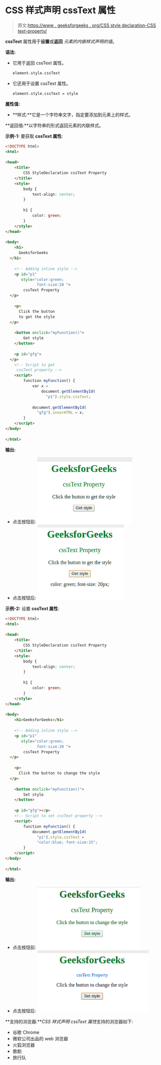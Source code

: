 # CSS 样式声明 cssText 属性

> 原文:[https://www . geeksforgeeks . org/CSS style declaration-CSS text-property/](https://www.geeksforgeeks.org/cssstyledeclaration-csstext-property/)

**cssText** 属性用于**设置**或**返回** *元素的内嵌样式声明的值*。

**语法:**

*   它用于返回 cssText 属性。

    ```html
    element.style.cssText
    ```

*   它还用于设置 cssText 属性。

    ```html
    element.style.cssText = style
    ```

**属性值:**

*   **样式:**它是一个字符串文字，指定要添加到元素上的样式。

**返回值:**以字符串的形式返回元素的内联样式。

**示例-1:** 要获取 **cssText 属性**:

```html
<!DOCTYPE html>
<html>

<head>
    <title>
        CSS StyleDeclaration cssText Property
    </title>
    <style>
        body {
            text-align: center;
        }

        h1 {
            color: green;
        }
    </style>
</head>

<body>
    <h1>
      GeeksforGeeks
  </h1>

    <!-- Adding inline style -->
    <p id="p1" 
       style="color:green;
              font-size:20 ">
        cssText Property
  </p>

    <p>
      Click the button
      to get the style
  </p>

    <button onclick="myFunction()">
        Get style
    </button>

    <p id="gfg">
  </p>
    <!-- Script to get 
     cssText property -->
    <script>
        function myFunction() {
            var x = 
                document.getElementById(
                  "p1").style.cssText;

            document.getElementById(
              "gfg").innerHTML = x;
        }
    </script>
</body>

</html>
```

**输出:**

*   点击按钮前:
    ![](img/013bd308b6ac3c0d2fb0113d8562e88b.png)
*   点击按钮后:
    ![](img/253d2f748d694ba7581c21f420108914.png)

**示例-2:** 设置 **cssText 属性**:

```html
<!DOCTYPE html>
<html>

<head>
    <title>
        CSS StyleDeclaration cssText Property
    </title>
    <style>
        body {
            text-align: center;
        }

        h1 {
            color: green;
        }
    </style>
</head>

<body>
    <h1>GeeksforGeeks</h1>

    <!-- Adding inline style -->
    <p id="p1"
       style="color:green; 
              font-size:20 ">
        cssText Property
  </p>

    <p>
      Click the button to change the style
  </p>

    <button onclick="myFunction()">
        Set style
    </button>

    <p id="gfg"></p>
    <!-- Script to set cssText property -->
    <script>
        function myFunction() {
            document.getElementById(
              "p1").style.cssText = 
              "color:blue; font-size:15";
        }
    </script>
</body>

</html>
```

**输出:**

*   点击按钮前:
    ![](img/57b273f068552503caf2c7da7e2a1605.png)
*   点击按钮后:
    ![](img/519eb7799c827a9f9eb3cc001b1dbdbf.png)

**支持的浏览器:***CSS 样式声明 cssText 属性*支持的浏览器如下:

*   谷歌 Chrome
*   微软公司出品的 web 浏览器
*   火狐浏览器
*   歌剧
*   旅行队